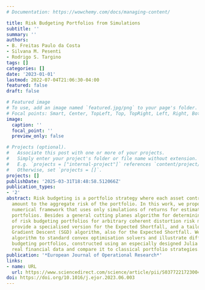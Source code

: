```yaml
---
# Documentation: https://wowchemy.com/docs/managing-content/

title: Risk Budgeting Portfolios from Simulations
subtitle: ''
summary: ''
authors:
- B. Freitas Paulo da Costa
- Silvana M. Pesenti
- Rodrigo S. Targino
tags: []
categories: []
date: '2023-01-01'
lastmod: 2022-07-04T21:06:30-04:00
featured: false
draft: false

# Featured image
# To use, add an image named `featured.jpg/png` to your page's folder.
# Focal points: Smart, Center, TopLeft, Top, TopRight, Left, Right, BottomLeft, Bottom, BottomRight.
image:
  caption: ''
  focal_point: ''
  preview_only: false

# Projects (optional).
#   Associate this post with one or more of your projects.
#   Simply enter your project's folder or file name without extension.
#   E.g. `projects = ["internal-project"]` references `content/project/deep-learning/index.md`.
#   Otherwise, set `projects = []`.
projects: []
publishDate: '2025-03-31T18:48:58.512066Z'
publication_types:
- '2'
abstract: Risk budgeting is a portfolio strategy where each asset contributes a prespecified
  amount to the aggregate risk of the portfolio. In this work, we propose an efficient
  numerical framework that uses only simulations of returns for estimating risk budgeting
  portfolios. Besides a general cutting planes algorithm for determining the weights
  of risk budgeting portfolios for arbitrary coherent distortion risk measures, we
  provide a specialised version for the Expected Shortfall, and a tailored Stochastic
  Gradient Descent (SGD) algorithm, also for the Expected Shortfall. We compare our
  algorithm to standard convex optimisation solvers and illustrate different risk
  budgeting portfolios, constructed using an especially designed Julia package, on
  real financial data and compare it to classical portfolio strategies.
publication: '*European Journal of Operational Research*'
links:
- name: URL
  url: https://www.sciencedirect.com/science/article/pii/S0377221723004277
doi: https://doi.org/10.1016/j.ejor.2023.06.003
---
```

